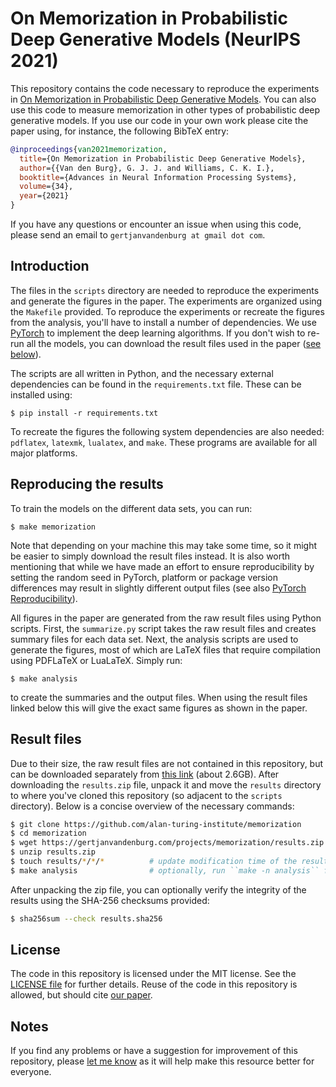 # On Memorization in Probabilistic Deep Generative Models (NeurIPS 2021)

This repository contains the code necessary to reproduce the experiments in 
[On Memorization in Probabilistic Deep Generative Models][neurips-link]. You 
can also use this code to measure memorization in other types of probabilistic 
deep generative models. If you use our code in your own work please cite the 
paper using, for instance, the following BibTeX entry:

```bibtex
@inproceedings{van2021memorization,
  title={On Memorization in Probabilistic Deep Generative Models},
  author={{Van den Burg}, G. J. J. and Williams, C. K. I.},
  booktitle={Advances in Neural Information Processing Systems},
  volume={34},
  year={2021}
}
```

If you have any questions or encounter an issue when using this code, please 
send an email to ``gertjanvandenburg at gmail dot com``.

## Introduction

The files in the ``scripts`` directory are needed to reproduce the experiments 
and generate the figures in the paper. The experiments are organized using the 
``Makefile`` provided. To reproduce the experiments or recreate the figures 
from the analysis, you'll have to install a number of dependencies. We use 
[PyTorch](https://pytorch.org) to implement the deep learning algorithms. If 
you don't wish to re-run all the models, you can download the result files 
used in the paper ([see below](#result-files)).

The scripts are all written in Python, and the necessary external dependencies 
can be found in the ``requirements.txt`` file. These can be installed using:

```
$ pip install -r requirements.txt
```

To recreate the figures the following system dependencies are also needed: 
``pdflatex``, ``latexmk``, ``lualatex``, and ``make``. These programs are 
available for all major platforms.

## Reproducing the results

To train the models on the different data sets, you can run:

```
$ make memorization
```

Note that depending on your machine this may take some time, so it might be 
easier to simply download the result files instead. It is also worth 
mentioning that while we have made an effort to ensure reproducibility by 
setting the random seed in PyTorch, platform or package version differences 
may result in slightly different output files (see also [PyTorch 
Reproducibility](https://pytorch.org/docs/stable/notes/randomness.html)).

All figures in the paper are generated from the raw result files using Python 
scripts. First, the ``summarize.py`` script takes the raw result files and 
creates summary files for each data set. Next, the analysis scripts are used 
to generate the figures, most of which are LaTeX files that require 
compilation using PDFLaTeX or LuaLaTeX. Simply run:

```
$ make analysis
```

to create the summaries and the output files. When using the result files 
linked below this will give the exact same figures as shown in the paper.

## Result files

Due to their size, the raw result files are not contained in this repository, 
but can be downloaded separately from [this link][result-link] (about 2.6GB). 
After downloading the ``results.zip`` file, unpack it and move the ``results`` 
directory to where you've cloned this repository (so adjacent to the 
``scripts`` directory). Below is a concise overview of the necessary commands:

```bash
$ git clone https://github.com/alan-turing-institute/memorization
$ cd memorization
$ wget https://gertjanvandenburg.com/projects/memorization/results.zip # or download the file in some other way
$ unzip results.zip
$ touch results/*/*/*          # update modification time of the result files
$ make analysis                # optionally, run ``make -n analysis`` first to see what will happen
```

After unpacking the zip file, you can optionally verify the integrity of the 
results using the SHA-256 checksums provided:

```bash
$ sha256sum --check results.sha256
```

## License

The code in this repository is licensed under the MIT license. See the 
[LICENSE file](LICENSE) for further details. Reuse of the code in this 
repository is allowed, but should cite [our paper][neurips-link].

## Notes

If you find any problems or have a suggestion for improvement of this 
repository, please [let me know](mailto:gertjanvandenburg@gmail.com) as it 
will help make this resource better for everyone. 

[neurips-link]: https://papers.nips.cc/paper/2021/hash/eae15aabaa768ae4a5993a8a4f4fa6e4-Abstract.html
[result-link]: https://gertjanvandenburg.com/projects/memorization/results.zip

